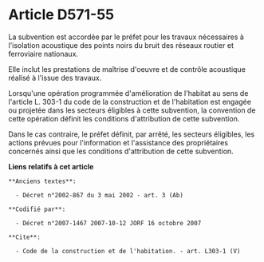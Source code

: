 # Article D571-55

La subvention est accordée par le préfet pour les travaux nécessaires à l'isolation acoustique des points noirs du bruit des
réseaux routier et ferroviaire nationaux. 

Elle inclut les prestations de maîtrise d'oeuvre et de contrôle acoustique réalisé à l'issue des travaux. 

Lorsqu'une opération programmée d'amélioration de l'habitat au sens de l'article L. 303-1 du code de la construction et de
l'habitation est engagée ou projetée dans les secteurs éligibles à cette subvention, la convention de cette opération définit
les conditions d'attribution de cette subvention. 

Dans le cas contraire, le préfet définit, par arrêté, les secteurs éligibles, les actions prévues pour l'information et
l'assistance des propriétaires concernés ainsi que les conditions d'attribution de cette subvention.

**Liens relatifs à cet article**

	**Anciens textes**:

	  - Décret n°2002-867 du 3 mai 2002 - art. 3 (Ab)

	**Codifié par**:

	  - Décret n°2007-1467 2007-10-12 JORF 16 octobre 2007

	**Cite**:

	  - Code de la construction et de l'habitation. - art. L303-1 (V)
